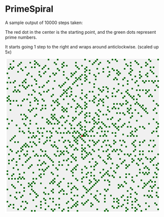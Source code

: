# PrimeSpiral

A sample output of 10000 steps taken:

The red dot in the center is the starting point, and the green dots represent prime numbers.

It starts going 1 step to the right and wraps around anticlockwise. (scaled up 5x)

![Prime spiral with 10000 steps](./10000.png "Prime Spiral")
